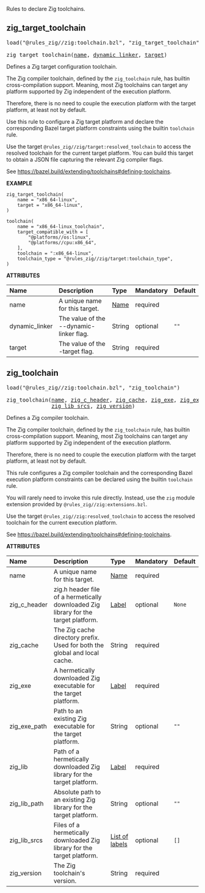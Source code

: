 <!-- Generated with Stardoc: http://skydoc.bazel.build -->

Rules to declare Zig toolchains.

<a id="zig_target_toolchain"></a>

## zig_target_toolchain

<pre>
load("@rules_zig//zig:toolchain.bzl", "zig_target_toolchain")

zig_target_toolchain(<a href="#zig_target_toolchain-name">name</a>, <a href="#zig_target_toolchain-dynamic_linker">dynamic_linker</a>, <a href="#zig_target_toolchain-target">target</a>)
</pre>

Defines a Zig target configuration toolchain.

The Zig compiler toolchain, defined by the `zig_toolchain` rule,
has builtin cross-compilation support.
Meaning, most Zig toolchains can target any platform supported by Zig
independent of the execution platform.

Therefore, there is no need to couple the execution platform
with the target platform, at least not by default.

Use this rule to configure a Zig target platform
and declare the corresponding Bazel target platform constraints
using the builtin `toolchain` rule.

Use the target `@rules_zig//zig/target:resolved_toolchain`
to access the resolved toolchain for the current target platform.
You can build this target to obtain a JSON file
capturing the relevant Zig compiler flags.

See https://bazel.build/extending/toolchains#defining-toolchains.

**EXAMPLE**

```bzl
zig_target_toolchain(
    name = "x86_64-linux",
    target = "x86_64-linux",
)

toolchain(
    name = "x86_64-linux_toolchain",
    target_compatible_with = [
        "@platforms//os:linux",
        "@platforms//cpu:x86_64",
    ],
    toolchain = ":x86_64-linux",
    toolchain_type = "@rules_zig//zig/target:toolchain_type",
)
```

**ATTRIBUTES**


| Name  | Description | Type | Mandatory | Default |
| :------------- | :------------- | :------------- | :------------- | :------------- |
| <a id="zig_target_toolchain-name"></a>name |  A unique name for this target.   | <a href="https://bazel.build/concepts/labels#target-names">Name</a> | required |  |
| <a id="zig_target_toolchain-dynamic_linker"></a>dynamic_linker |  The value of the --dynamic-linker flag.   | String | optional |  `""`  |
| <a id="zig_target_toolchain-target"></a>target |  The value of the -target flag.   | String | required |  |


<a id="zig_toolchain"></a>

## zig_toolchain

<pre>
load("@rules_zig//zig:toolchain.bzl", "zig_toolchain")

zig_toolchain(<a href="#zig_toolchain-name">name</a>, <a href="#zig_toolchain-zig_c_header">zig_c_header</a>, <a href="#zig_toolchain-zig_cache">zig_cache</a>, <a href="#zig_toolchain-zig_exe">zig_exe</a>, <a href="#zig_toolchain-zig_exe_path">zig_exe_path</a>, <a href="#zig_toolchain-zig_lib">zig_lib</a>, <a href="#zig_toolchain-zig_lib_path">zig_lib_path</a>,
              <a href="#zig_toolchain-zig_lib_srcs">zig_lib_srcs</a>, <a href="#zig_toolchain-zig_version">zig_version</a>)
</pre>

Defines a Zig compiler toolchain.

The Zig compiler toolchain, defined by the `zig_toolchain` rule,
has builtin cross-compilation support.
Meaning, most Zig toolchains can target any platform supported by Zig
independent of the execution platform.

Therefore, there is no need to couple the execution platform
with the target platform, at least not by default.

This rule configures a Zig compiler toolchain
and the corresponding Bazel execution platform constraints
can be declared using the builtin `toolchain` rule.

You will rarely need to invoke this rule directly.
Instead, use the `zig` module extension
provided by `@rules_zig//zig:extensions.bzl`.

Use the target `@rules_zig//zig:resolved_toolchain`
to access the resolved toolchain for the current execution platform.

See https://bazel.build/extending/toolchains#defining-toolchains.

**ATTRIBUTES**


| Name  | Description | Type | Mandatory | Default |
| :------------- | :------------- | :------------- | :------------- | :------------- |
| <a id="zig_toolchain-name"></a>name |  A unique name for this target.   | <a href="https://bazel.build/concepts/labels#target-names">Name</a> | required |  |
| <a id="zig_toolchain-zig_c_header"></a>zig_c_header |  zig.h header file of a hermetically downloaded Zig library for the target platform.   | <a href="https://bazel.build/concepts/labels">Label</a> | optional |  `None`  |
| <a id="zig_toolchain-zig_cache"></a>zig_cache |  The Zig cache directory prefix. Used for both the global and local cache.   | String | required |  |
| <a id="zig_toolchain-zig_exe"></a>zig_exe |  A hermetically downloaded Zig executable for the target platform.   | <a href="https://bazel.build/concepts/labels">Label</a> | required |  |
| <a id="zig_toolchain-zig_exe_path"></a>zig_exe_path |  Path to an existing Zig executable for the target platform.   | String | optional |  `""`  |
| <a id="zig_toolchain-zig_lib"></a>zig_lib |  Path of a hermetically downloaded Zig library for the target platform.   | <a href="https://bazel.build/concepts/labels">Label</a> | required |  |
| <a id="zig_toolchain-zig_lib_path"></a>zig_lib_path |  Absolute path to an existing Zig library for the target platform.   | String | optional |  `""`  |
| <a id="zig_toolchain-zig_lib_srcs"></a>zig_lib_srcs |  Files of a hermetically downloaded Zig library for the target platform.   | <a href="https://bazel.build/concepts/labels">List of labels</a> | optional |  `[]`  |
| <a id="zig_toolchain-zig_version"></a>zig_version |  The Zig toolchain's version.   | String | required |  |


